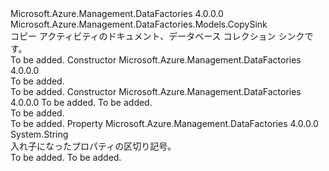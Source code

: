 <Type Name="DocumentDbCollectionSink" FullName="Microsoft.Azure.Management.DataFactories.Models.DocumentDbCollectionSink">
  <TypeSignature Language="C#" Value="public class DocumentDbCollectionSink : Microsoft.Azure.Management.DataFactories.Models.CopySink" />
  <TypeSignature Language="ILAsm" Value=".class public auto ansi beforefieldinit DocumentDbCollectionSink extends Microsoft.Azure.Management.DataFactories.Models.CopySink" />
  <TypeSignature Language="DocId" Value="T:Microsoft.Azure.Management.DataFactories.Models.DocumentDbCollectionSink" />
  <TypeSignature Language="VB.NET" Value="Public Class DocumentDbCollectionSink&#xA;Inherits CopySink" />
  <TypeSignature Language="F#" Value="type DocumentDbCollectionSink = class&#xA;    inherit CopySink" />
  <AssemblyInfo>
    <AssemblyName>Microsoft.Azure.Management.DataFactories</AssemblyName>
    <AssemblyVersion>4.0.0.0</AssemblyVersion>
  </AssemblyInfo>
  <Base>
    <BaseTypeName>Microsoft.Azure.Management.DataFactories.Models.CopySink</BaseTypeName>
  </Base>
  <Interfaces />
  <Docs>
    <summary>
            コピー アクティビティのドキュメント、データベース コレクション シンクです。
            </summary>
    <remarks>To be added.</remarks>
  </Docs>
  <Members>
    <Member MemberName=".ctor">
      <MemberSignature Language="C#" Value="public DocumentDbCollectionSink ();" />
      <MemberSignature Language="ILAsm" Value=".method public hidebysig specialname rtspecialname instance void .ctor() cil managed" />
      <MemberSignature Language="DocId" Value="M:Microsoft.Azure.Management.DataFactories.Models.DocumentDbCollectionSink.#ctor" />
      <MemberSignature Language="VB.NET" Value="Public Sub New ()" />
      <MemberType>Constructor</MemberType>
      <AssemblyInfo>
        <AssemblyName>Microsoft.Azure.Management.DataFactories</AssemblyName>
        <AssemblyVersion>4.0.0.0</AssemblyVersion>
      </AssemblyInfo>
      <Parameters />
      <Docs>
        <summary>To be added.</summary>
        <remarks>To be added.</remarks>
      </Docs>
    </Member>
    <Member MemberName=".ctor">
      <MemberSignature Language="C#" Value="public DocumentDbCollectionSink (int writeBatchSize, TimeSpan writeBatchTimeout);" />
      <MemberSignature Language="ILAsm" Value=".method public hidebysig specialname rtspecialname instance void .ctor(int32 writeBatchSize, valuetype System.TimeSpan writeBatchTimeout) cil managed" />
      <MemberSignature Language="DocId" Value="M:Microsoft.Azure.Management.DataFactories.Models.DocumentDbCollectionSink.#ctor(System.Int32,System.TimeSpan)" />
      <MemberSignature Language="VB.NET" Value="Public Sub New (writeBatchSize As Integer, writeBatchTimeout As TimeSpan)" />
      <MemberSignature Language="F#" Value="new Microsoft.Azure.Management.DataFactories.Models.DocumentDbCollectionSink : int * TimeSpan -&gt; Microsoft.Azure.Management.DataFactories.Models.DocumentDbCollectionSink" Usage="new Microsoft.Azure.Management.DataFactories.Models.DocumentDbCollectionSink (writeBatchSize, writeBatchTimeout)" />
      <MemberType>Constructor</MemberType>
      <AssemblyInfo>
        <AssemblyName>Microsoft.Azure.Management.DataFactories</AssemblyName>
        <AssemblyVersion>4.0.0.0</AssemblyVersion>
      </AssemblyInfo>
      <Parameters>
        <Parameter Name="writeBatchSize" Type="System.Int32" />
        <Parameter Name="writeBatchTimeout" Type="System.TimeSpan" />
      </Parameters>
      <Docs>
        <param name="writeBatchSize">To be added.</param>
        <param name="writeBatchTimeout">To be added.</param>
        <summary>To be added.</summary>
        <remarks>To be added.</remarks>
      </Docs>
    </Member>
    <Member MemberName="NestingSeparator">
      <MemberSignature Language="C#" Value="public string NestingSeparator { get; set; }" />
      <MemberSignature Language="ILAsm" Value=".property instance string NestingSeparator" />
      <MemberSignature Language="DocId" Value="P:Microsoft.Azure.Management.DataFactories.Models.DocumentDbCollectionSink.NestingSeparator" />
      <MemberSignature Language="VB.NET" Value="Public Property NestingSeparator As String" />
      <MemberSignature Language="F#" Value="member this.NestingSeparator : string with get, set" Usage="Microsoft.Azure.Management.DataFactories.Models.DocumentDbCollectionSink.NestingSeparator" />
      <MemberType>Property</MemberType>
      <AssemblyInfo>
        <AssemblyName>Microsoft.Azure.Management.DataFactories</AssemblyName>
        <AssemblyVersion>4.0.0.0</AssemblyVersion>
      </AssemblyInfo>
      <ReturnValue>
        <ReturnType>System.String</ReturnType>
      </ReturnValue>
      <Docs>
        <summary>
            入れ子になったプロパティの区切り記号。
            </summary>
        <value>To be added.</value>
        <remarks>To be added.</remarks>
      </Docs>
    </Member>
  </Members>
</Type>
